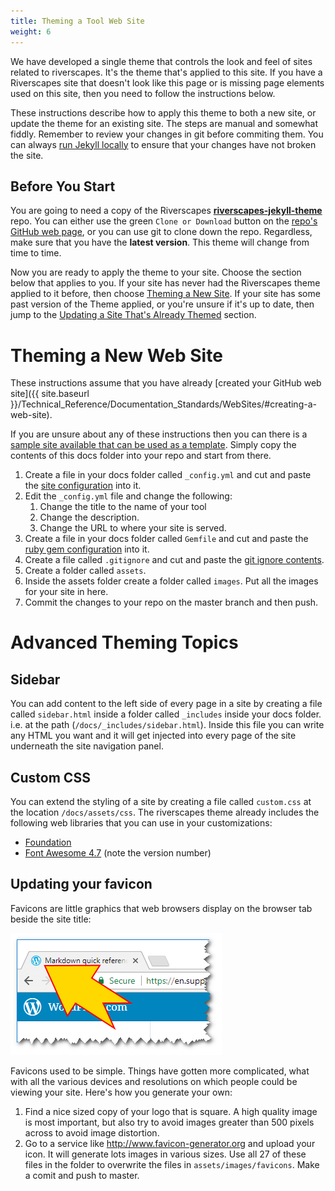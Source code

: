 ```yaml
---
title: Theming a Tool Web Site
weight: 6
---
```


We have developed a single theme that controls the look and feel of sites related to riverscapes. It's the theme that's applied to this site. If you have a Riverscapes site that doesn't look like this page or is missing page elements used on this site, then you need to follow the instructions below.

These instructions describe how to apply this theme to both a new site, or update the theme for an existing site. The steps are manual and somewhat fiddly. Remember to review your changes in git before commiting them. You can always [run Jekyll locally](jekyll_toolbox.html#running-jekyll-locally) to ensure that your changes have not broken the site.

## Before You Start

You are going to need a copy of the Riverscapes **[riverscapes-jekyll-theme](https://github.com/Riverscapes/riverscapes-jekyll-theme)** repo. You can either use the green `Clone or Download` button on the [repo's GitHub web page](https://github.com/Riverscapes/riverscapes-jekyll-theme), or you can use git to clone down the repo. Regardless, make sure that you have the **latest version**. This theme will change from time to time.

Now you are ready to apply the theme to your site. Choose the section below that applies to you. If your site has never had the Riverscapes theme applied to it before, then choose [Theming a New Site](#theming-a-new-web-site). If your site has some past version of the Theme applied, or you're unsure if it's up to date, then jump to the [Updating a Site That's Already Themed](#updating-a-site-thats-already-themed) section.


# Theming a New Web Site

These instructions assume that you have already [created your GitHub web site]({{ site.baseurl }}/Technical_Reference/Documentation_Standards/WebSites/#creating-a-web-site).

If you are unsure about any of these instructions then you can there is a [sample site available that can be used as a template](https://github.com/Riverscapes/riverscapes-jekyll-theme/tree/master/docs). Simply copy the contents of this docs folder into your repo and start from there.

1. Create a file in your docs folder called `_config.yml` and cut and paste the [site configuration](https://raw.githubusercontent.com/Riverscapes/riverscapes-jekyll-theme/master/docs/_config.yml) into it.
1. Edit the `_config.yml` file and change the following:
    1. Change the title to the name of your tool
    1. Change the description.
    1. Change the URL to where your site is served.
1. Create a file in your docs folder called `Gemfile` and cut and paste the [ruby gem configuration](https://raw.githubusercontent.com/Riverscapes/riverscapes-jekyll-theme/master/docs/_config.yml) into it.
1. Create a file called `.gitignore` and cut and paste the [git ignore contents](https://raw.githubusercontent.com/Riverscapes/riverscapes-jekyll-theme/master/docs/.gitignore).
1. Create a folder called `assets`.
1. Inside the assets folder create a folder called `images`. Put all the images for your site in here.
1. Commit the changes to your repo on the master branch and then push.

# Advanced Theming Topics

## Sidebar

You can add content to the left side of every page in a site by creating a file called `sidebar.html` inside a folder called `_includes` inside your docs folder. i.e. at the path (`/docs/_includes/sidebar.html`). Inside this file you can write any HTML you want and it will get injected into every page of the site underneath the site navigation panel.

## Custom CSS

You can extend the styling of a site by creating a file called `custom.css` at the location `/docs/assets/css`. The riverscapes theme already includes the following web libraries that you can use in your customizations:

* [Foundation](https://foundation.zurb.com/)
* [Font Awesome 4.7](https://fontawesome.com/v4.7.0/) (note the version number)


## Updating your favicon

Favicons are little graphics that web browsers display on the browser tab beside the site title:

![favicon](/assets/images/favicon_demo.png)

Favicons used to be simple. Things have gotten more complicated, what with all the various devices and resolutions on which people could be viewing your site. Here's how you generate your own:

1. Find a nice sized copy of your logo that is square. A high quality image is most important, but also try to avoid images greater than 500 pixels across to avoid image distortion.
1. Go to a service like <http://www.favicon-generator.org> and upload your icon. It will generate lots images in various sizes. Use all 27 of these files in the folder to overwrite the files in `assets/images/favicons`. Make a comit and push to master. 
